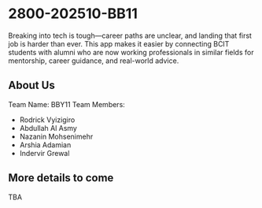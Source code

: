 # 2800-202510-BB11
Breaking into tech is tough—career paths are unclear, and landing that first job is harder than ever. This app makes it easier by connecting BCIT students with alumni who are now working professionals in similar fields for mentorship, career guidance, and real-world advice.

## About Us
Team Name: BBY11
Team Members: 
- Rodrick Vyizigiro
- Abdullah Al Asmy 
- Nazanin Mohsenimehr
- Arshia Adamian 
- Indervir Grewal

## More details to come
TBA